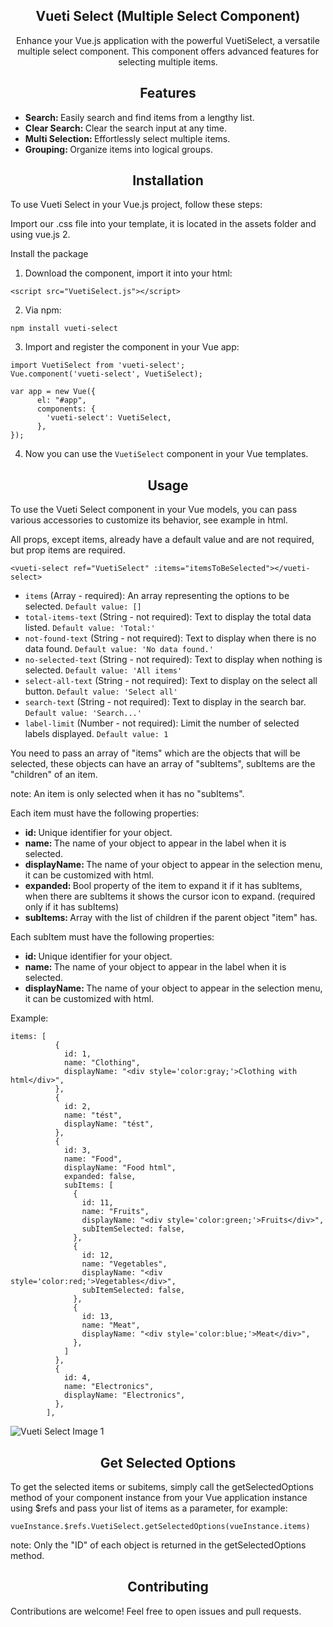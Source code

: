 <h2 style="text-align: center;">Vueti Select (Multiple Select Component)</h2>

<p style="text-align: center;">Enhance your Vue.js application with the powerful VuetiSelect, a versatile multiple select component. This component offers advanced features for selecting multiple items.</p>

<h2 style="text-align: center;">Features</h2>

<ul>
  <li><strong>Search: </strong>Easily search and find items from a lengthy list.</li>
  <li><strong>Clear Search: </strong>Clear the search input at any time.</li>
  <li><strong>Multi Selection: </strong>Effortlessly select multiple items.</li>
  <li><strong>Grouping: </strong>Organize items into logical groups.</li>
</ul>

<h2 style="text-align: center;">Installation</h2>
<p>To use Vueti Select in your Vue.js project, follow these steps:</p>
<p>Import our .css file into your template, it is located in the assets folder and using vue.js 2.</p>
<p>Install the package</p>
<ol>
<li>Download the component, import it into your html:</li>
</ol>
<pre><code>&lt;script src="VuetiSelect.js">&lt;/script></code></pre>
<ol start="2">
<li>Via npm:</li>
</ol>
<pre><code>npm install vueti-select</code></pre>
<ol start="3">
<li>Import and register the component in your Vue app:</li>
</ol>
<pre><code>import VuetiSelect from 'vueti-select';
Vue.component('vueti-select', VuetiSelect);</code></pre>
<pre><code>var app = new Vue({
      el: "#app",
      components: {
        'vueti-select': VuetiSelect,       
      },
});</code></pre>

<ol start="4">
<li>Now you can use the <code>VuetiSelect</code> component in your Vue templates.</li>
</ol>

<h2 style="text-align: center;">Usage</h2>

<p>To use the Vueti Select component in your Vue models, you can pass various accessories to customize its behavior, see example in html.</p>
<p>All props, except items, already have a default value and are not required, but prop items are required.</p>

<pre><code>&lt;vueti-select ref="VuetiSelect" :items="itemsToBeSelected"&gt;&lt;/vueti-select&gt;</code></pre>

<ul>
<li><code>items</code> (Array - required): An array representing the options to be selected. <code>Default value: []</code></li>
<li><code>total-items-text</code> (String - not required): Text to display the total data listed. <code>Default value: 'Total:'</code></li>
<li><code>not-found-text</code> (String - not required): Text to display when there is no data found. <code>Default value: 'No data found.'</code></li>
<li><code>no-selected-text</code> (String - not required): Text to display when nothing is selected. <code>Default value: 'All items'</code></li>
<li><code>select-all-text</code> (String - not required): Text to display on the select all button. <code>Default value: 'Select all'</code></li>
<li><code>search-text</code> (String - not required): Text to display in the search bar. <code>Default value: 'Search...'</code></li>
<li><code>label-limit</code> (Number - not required): Limit the number of selected labels displayed. <code>Default value: 1</code></li>
</ul>

<p>You need to pass an array of "items" which are the objects that will be selected,
these objects can have an array of "subItems",
subItems are the "children" of an item.</p>
<p>note: An item is only selected when it has no "subItems".</p>

<p>Each item must have the following properties:</p>

<ul>
  <li><strong>id: </strong>Unique identifier for your object.</li>
  <li><strong>name: </strong>The name of your object to appear in the label when it is selected.</li>
  <li><strong>displayName: </strong>The name of your object to appear in the selection menu, it can be customized with html.</li>
  <li><strong>expanded: </strong>Bool property of the item to expand it if it has subItems, when there are subItems it shows the cursor icon to expand. (required only if it has subItems)</li>
  <li><strong>subItems: </strong>Array with the list of children if the parent object "item" has.</li>
</ul>

<p>Each subItem must have the following properties:</p>

<ul>
  <li><strong>id: </strong>Unique identifier for your object.</li>
  <li><strong>name: </strong>The name of your object to appear in the label when it is selected.</li>
  <li><strong>displayName: </strong>The name of your object to appear in the selection menu, it can be customized with html.</li>
</ul>

<p>Example:</p>

<pre><code>items: [
          {
            id: 1,
            name: "Clothing",
            displayName: "&lt;div style='color:gray;'>Clothing with html&lt;/div>",
          },
          {
            id: 2,
            name: "tést",
            displayName: "tést",
          },
          {
            id: 3,
            name: "Food",
            displayName: "Food html",
            expanded: false,
            subItems: [
              {
                id: 11,
                name: "Fruits",
                displayName: "&lt;div style='color:green;'>Fruits&lt;/div>",
                subItemSelected: false,
              },
              {
                id: 12,
                name: "Vegetables",
                displayName: "&lt;div style='color:red;'>Vegetables&lt;/div>",
                subItemSelected: false,
              },
              {
                id: 13,
                name: "Meat",
                displayName: "&lt;div style='color:blue;'>Meat&lt;/div>",
              },
            ]
          },
          {
            id: 4,
            name: "Electronics",
            displayName: "Electronics",
          },
        ],</code></pre>

<img src="https://github.com/lucasmenchon/vueti-select/blob/vueti-deploy/imgs/componentImg.png" alt="Vueti Select Image 1" style="display: block; margin: 0 auto;">

<h2 style="text-align: center;">Get Selected Options</h2>

<p>To get the selected items or subitems, simply call the getSelectedOptions method of your component instance from your Vue application instance using $refs and pass your list of items as a parameter, for example:</p>

<pre><code>vueInstance.$refs.VuetiSelect.getSelectedOptions(vueInstance.items)</code></pre>

<p>note: Only the "ID" of each object is returned in the getSelectedOptions method.</p>

<h2 style="text-align: center;">Contributing</h2>

<p>Contributions are welcome! Feel free to open issues and pull requests.</p>
